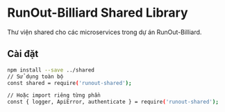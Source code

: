 # RunOut-Billiard Shared Library

Thư viện shared cho các microservices trong dự án RunOut-Billiard.

## Cài đặt

```bash
npm install --save ../shared
// Sử dụng toàn bộ
const shared = require('runout-shared');

// Hoặc import riêng từng phần
const { logger, ApiError, authenticate } = require('runout-shared');
